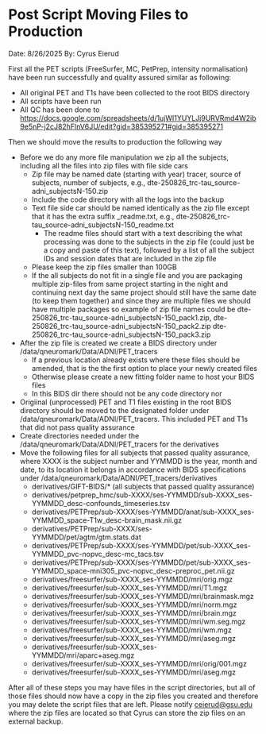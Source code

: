 # Post Script Moving Files to Production

Date: 8/26/2025
By: Cyrus Eierud

First all the PET scripts (FreeSurfer, MC, PetPrep, intensity normalisation) have been run successfully and quality assured similar as following:
- All original PET and T1s have been collected to the root BIDS directory
- All scripts have been run
- All QC has been done to https://docs.google.com/spreadsheets/d/1ujWI1YUYLJj9URVRmd4W2ib9e5nP-j2cJ82hFlnV6JU/edit?gid=385395271#gid=385395271

Then we should move the results to production the following way
- Before we do any more file manipulation we zip all the subjects, including all the files into zip files with file side cars
  - Zip file may be named date (starting with year) tracer, source of subjects, number of subjects, e.g., dte-250826_trc-tau_source-adni_subjectsN-150.zip
  - Include the code directory with all the logs into the backup
  - Text file side car should be named identically as the zip file except that it has the extra suffix _readme.txt, e.g., dte-250826_trc-tau_source-adni_subjectsN-150_readme.txt
    - The readme files should start with a text describing the what processing was done to the subjects in the zip file (could just be a copy and paste of this text), followed by a list of all the subject IDs and session dates that are included in the zip file
  - Please keep the zip files smaller than 100GB
  - If the all subjects do not fit in a single file and you are packaging multiple zip-files from same project starting in the night and continuing next day the same project should still have the same date (to keep them together) and since they are multiple files we should have multiple packages so example of zip file names could be dte-250826_trc-tau_source-adni_subjectsN-150_pack1.zip, dte-250826_trc-tau_source-adni_subjectsN-150_pack2.zip dte-250826_trc-tau_source-adni_subjectsN-150_pack3.zip
- After the zip file is created we create a BIDS directory under /data/qneuromark/Data/ADNI/PET_tracers
  - If a previous location already exists where these files should be amended, that is the the first option to place your newly created files
  - Otherwise please create a new fitting folder name to host your BIDS files
  - In this BIDS dir there should not be any code directory nor 
- Origiinal (unprocessed) PET and T1 files existing in the root BIDS directory should be moved to the designated folder under /data/qneuromark/Data/ADNI/PET_tracers. This included PET and T1s that did not pass quality assurance
- Create directories needed under the /data/qneuromark/Data/ADNI/PET_tracers for the derivatives
- Move the following files for all subjects that passed quality assurance, where XXXX is the subject number and YYMMDD is the year, month and date, to its location it belongs in accordance with BIDS specifications under /data/qneuromark/Data/ADNI/PET_tracers/derivatives
  - derivatives/GIFT-BIDS/* (all subjects that passed quality assurance)
  - derivatives/petprep_hmc/sub-XXXX/ses-YYMMDD/sub-XXXX_ses-YYMMDD_desc-confounds_timeseries.tsv
  - derivatives/PETPrep/sub-XXXX/ses-YYMMDD/anat/sub-XXXX_ses-YYMMDD_space-T1w_desc-brain_mask.nii.gz
  - derivatives/PETPrep/sub-XXXX/ses-YYMMDD/pet/agtm/gtm.stats.dat
  - derivatives/PETPrep/sub-XXXX/ses-YYMMDD/pet/sub-XXXX_ses-YYMMDD_pvc-nopvc_desc-mc_tacs.tsv
  - derivatives/PETPrep/sub-XXXX/ses-YYMMDD/pet/sub-XXXX_ses-YYMMDD_space-mni305_pvc-nopvc_desc-preproc_pet.nii.gz
  - derivatives/freesurfer/sub-XXXX_ses-YYMMDD/mri/orig.mgz
  - derivatives/freesurfer/sub-XXXX_ses-YYMMDD/mri/T1.mgz
  - derivatives/freesurfer/sub-XXXX_ses-YYMMDD/mri/brainmask.mgz
  - derivatives/freesurfer/sub-XXXX_ses-YYMMDD/mri/norm.mgz
  - derivatives/freesurfer/sub-XXXX_ses-YYMMDD/mri/brain.mgz
  - derivatives/freesurfer/sub-XXXX_ses-YYMMDD/mri/wm.seg.mgz
  - derivatives/freesurfer/sub-XXXX_ses-YYMMDD/mri/wm.mgz
  - derivatives/freesurfer/sub-XXXX_ses-YYMMDD/mri/aseg.mgz
  - derivatives/freesurfer/sub-XXXX_ses-YYMMDD/mri/aparc+aseg.mgz
  - derivatives/freesurfer/sub-XXXX_ses-YYMMDD/mri/orig/001.mgz
  - derivatives/freesurfer/sub-XXXX_ses-YYMMDD/mri/aseg.mgz

After all of these steps you may have files in the script directories, but all of those files should now have a copy in the zip files you created and therefore you may delete the script files that are left.
Please notify ceierud@gsu.edu where the zip files are located so that Cyrus can store the zip files on an external backup.
 
